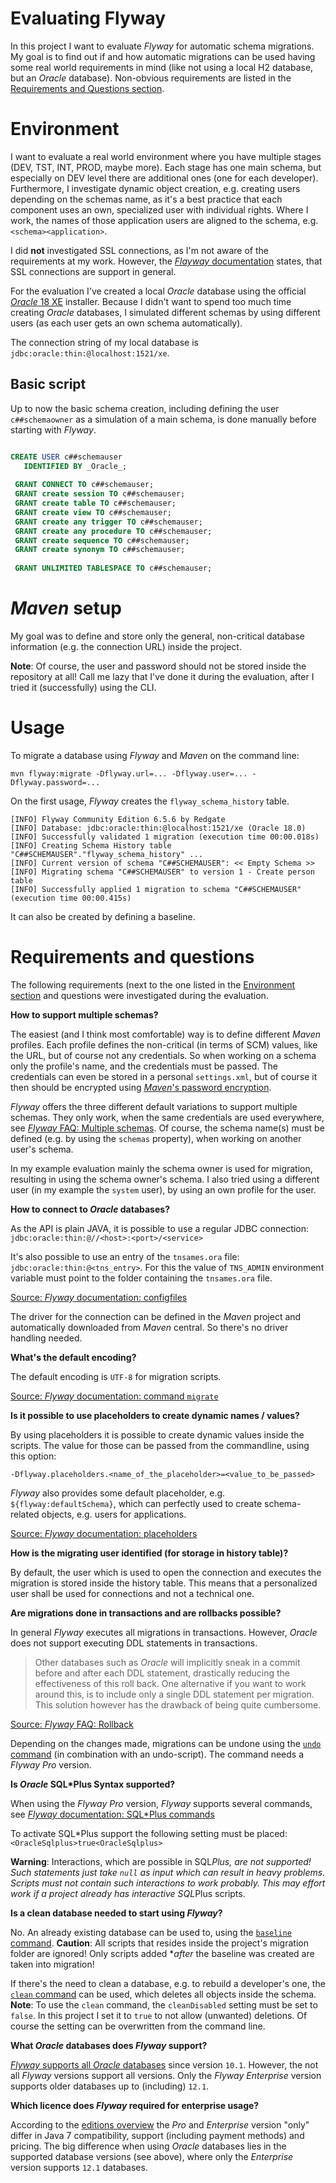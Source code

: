 # Evaluating Flyway

In this project I want to evaluate _Flyway_ for automatic schema migrations.
My goal is to find out if and how automatic migrations can be used having some real world requirements in mind (like not using a local H2 database, but an _Oracle_ database).
Non-obvious requirements are listed in the [Requirements and Questions section](#requirements-and-questions).

# Environment

I want to evaluate a real world environment where you have multiple stages (DEV, TST, INT, PROD, maybe more).
Each stage has one main schema, but especially on DEV level there are additional ones (one for each developer). 
Furthermore, I investigate dynamic object creation, e.g. creating users depending on the schemas name, as it's a best practice that each component uses an own, specialized user with individual rights.
Where I work, the names of those application users are aligned to the schema, e.g. `<schema><application>`.  

I did **not** investigated SSL connections, as I'm not aware of the requirements at my work.
However, the [_Flayway_ documentation](https://flywaydb.org/documentation/ssl) states, that SSL connections are support in general.

For the evaluation I've created a local _Oracle_ database using the official [_Oracle_ 18 XE](https://www.oracle.com/database/technologies/xe-downloads.html) installer.
Because I didn't want to spend too much time creating _Oracle_ databases, I simulated different schemas by using different users (as each user gets an own schema automatically).

The connection string of my local database is `jdbc:oracle:thin:@localhost:1521/xe`.

## Basic script
Up to now the basic schema creation, including defining the user `c##schemaowner` as a simulation of a main schema, is done manually before starting with _Flyway_.

```sql

CREATE USER c##schemauser
   IDENTIFIED BY _Oracle_;
 
 GRANT CONNECT TO c##schemauser;
 GRANT create session TO c##schemauser;
 GRANT create table TO c##schemauser;
 GRANT create view TO c##schemauser;
 GRANT create any trigger TO c##schemauser;
 GRANT create any procedure TO c##schemauser;
 GRANT create sequence TO c##schemauser;
 GRANT create synonym TO c##schemauser;
 
 GRANT UNLIMITED TABLESPACE TO c##schemauser;
```

# _Maven_ setup
My goal was to define and store only the general, non-critical database information (e.g. the connection URL) inside the project.

**Note**: Of course, the user and password should not be stored inside the repository at all!
Call me lazy that I've done it during the evaluation, after I tried it (successfully) using the CLI.

# Usage
To migrate a database using _Flyway_ and _Maven_ on the command line: 

`mvn flyway:migrate -Dflyway.url=... -Dflyway.user=... -Dflyway.password=...`

On the first usage, _Flyway_ creates the `flyway_schema_history` table. 

```
[INFO] Flyway Community Edition 6.5.6 by Redgate
[INFO] Database: jdbc:oracle:thin:@localhost:1521/xe (Oracle 18.0)
[INFO] Successfully validated 1 migration (execution time 00:00.018s)
[INFO] Creating Schema History table "C##SCHEMAUSER"."flyway_schema_history" ...
[INFO] Current version of schema "C##SCHEMAUSER": << Empty Schema >>
[INFO] Migrating schema "C##SCHEMAUSER" to version 1 - Create person table
[INFO] Successfully applied 1 migration to schema "C##SCHEMAUSER" (execution time 00:00.415s)
```

It can also be created by defining a baseline.

# Requirements and questions
The following requirements (next to the one listed in the [Environment section](#environment) and questions were investigated during the evaluation.

**How to support multiple schemas?**

The easiest (and I think most comfortable) way is to define different _Maven_ profiles.
Each profile defines the non-critical (in terms of SCM) values, like the URL, but of course not any credentials.
So when working on a schema only the profile's name, and the credentials must be passed.
The credentials can even be stored in a personal `settings.xml`, but of course it then should be encrypted using [_Maven_'s password encryption](https://maven.apache.org/guides/mini/guide-encryption.html).

_Flyway_ offers the three different default variations to support multiple schemas.
They only work, when the same credentials are used everywhere, see [_Flyway_ FAQ: Multiple schemas](https://flywaydb.org/documentation/faq#multiple-schemas).
Of course, the schema name(s) must be defined (e.g. by using the `schemas` property), when working on another user's schema. 

In my example evaluation mainly the schema owner is used for migration, resulting in using the schema owner's schema.
I also tried using a different user (in my example the `system` user), by using an own profile for the user.

**How to connect to _Oracle_ databases?**

As the API is plain JAVA, it is possible to use a regular JDBC connection: `jdbc:oracle:thin:@//<host>:<port>/<service>`

It's also possible to use an entry of the `tnsames.ora` file: `jdbc:oracle:thin:@<tns_entry>`.
For this the value of `TNS_ADMIN` environment variable must point to the folder containing the `tnsames.ora` file.

[Source: _Flyway_ documentation: configfiles](https://flywaydb.org/documentation/configfiles)

The driver for the connection can be defined in the _Maven_ project and automatically downloaded from _Maven_ central.
So there's no driver handling needed. 

**What's the default encoding?**

The default encoding is `UTF-8` for migration scripts.

[Source: _Flyway_ documentation: command `migrate`](https://flywaydb.org/documentation/commandline/migrate)

**Is it possible to use placeholders to create dynamic names / values?**

By using placeholders it is possible to create dynamic values inside the scripts.
The value for those can be passed from the commandline, using this option:

`-Dflyway.placeholders.<name_of_the_placeholder>=<value_to_be_passed>`

_Flyway_ also provides some default placeholder, e.g. `${flyway:defaultSchema}`, which can perfectly used to create schema-related objects, e.g. users for applications.

[Source: _Flyway_ documentation: placeholders](https://flywaydb.org/documentation/placeholders)

**How is the migrating user identified (for storage in history table)?**

By default, the user which is used to open the connection and executes the migration is stored inside the history table.
This means that a personalized user shall be used for connections and not a technical one.

**Are migrations done in transactions and are rollbacks possible?**

In general _Flyway_ executes all migrations in transactions.
However, _Oracle_ does not support executing DDL statements in transactions.

> Other databases such as _Oracle_ will implicitly sneak in a commit before and after each DDL statement, drastically reducing the effectiveness of this roll back.
> One alternative if you want to work around this, is to include only a single DDL statement per migration.
> This solution however has the drawback of being quite cumbersome. 

[Source: _Flyway_ FAQ: Rollback](https://flywaydb.org/documentation/faq#rollback)

Depending on the changes made, migrations can be undone using the [`undo` command](https://flywaydb.org/documentation/command/undo) (in combination with an undo-script).
The command needs a _Flyway Pro_ version.

**Is _Oracle_ SQL\*Plus Syntax supported?**

When using the _Flyway Pro_ version, _Flyway_ supports several commands, see [_Flyway_ documentation: SQL*Plus commands](https://flywaydb.org/documentation/database/oracle#sqlplus-commands)

To activate SQL*Plus support the following setting must be placed: `<OracleSqlplus>true<OracleSqlplus>`

**Warning**: Interactions, which are possible in SQL*Plus, are not supported!
Such statements just take `null` as input which can result in heavy problems.
Scripts must not contain such interactions to work probably.
This may effort work if a project already has interactive SQL*Plus scripts.

**Is a clean database needed to start using _Flyway_?**

No.
An already existing database can be used to, using the [`baseline` command](https://flywaydb.org/documentation/command/baseline).
**Caution**: All scripts that resides inside the project's migration folder are ignored!
Only scripts added **after* the baseline was created are taken into migration!

If there's the need to clean a database, e.g. to rebuild a developer's one, the  [`clean` command](https://flywaydb.org/documentation/command/clean) can be used, which deletes all objects inside the schema.
**Note**: To use the `clean` command, the `cleanDisabled` setting must be set to `false`.
In this project I set it to `true` to not allow (unwanted) deletions.
Of course the setting can be overwritten from the command line.

**What _Oracle_ databases does _Flyway_ support?**

[_Flyway_ supports all _Oracle_ databases](https://flywaydb.org/documentation/database/oracle) since version `10.1`.
However, the not all _Flyway_ versions support all versions.
Only the _Flyway Enterprise_ version supports older databases up to (including) `12.1`.

**Which licence does _Flyway_ required for enterprise usage?**

According to the [editions overview](https://flywaydb.org/download/) the _Pro_ and _Enterprise_ version "only" differ in Java 7 compatibility, support (including payment methods) and pricing.
The big difference when using _Oracle_ databases lies in the supported database versions (see above), where only the _Enterprise_ version supports `12.1` databases.
